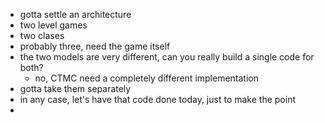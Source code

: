 - gotta settle an architecture
- two level games
- two clases
- probably three, need the game itself
- the two models are very different, can you really build a single code for both?
  - no, CTMC need a completely different implementation
- gotta take them separately
- in any case, let's have that code done today, just to make the point
- 
